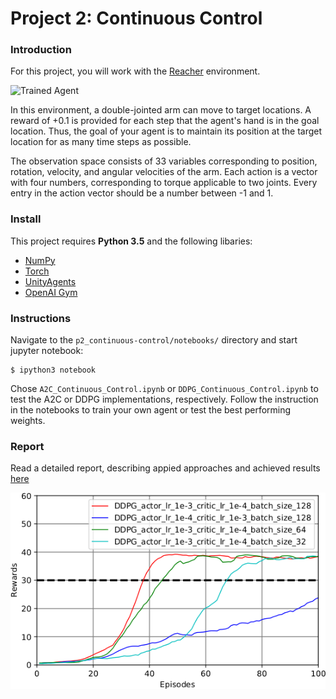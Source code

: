 [//]: # (Image References)

[image1]: https://user-images.githubusercontent.com/10624937/43851024-320ba930-9aff-11e8-8493-ee547c6af349.gif "Trained Agent"
[image2]: https://user-images.githubusercontent.com/10624937/43851646-d899bf20-9b00-11e8-858c-29b5c2c94ccc.png "Crawler"


# Project 2: Continuous Control

### Introduction

For this project, you will work with the [Reacher](https://github.com/Unity-Technologies/ml-agents/blob/master/docs/Learning-Environment-Examples.md#reacher) environment.

![Trained Agent][image1]

In this environment, a double-jointed arm can move to target locations. A reward of +0.1 is provided for each step that the agent's hand is in the goal location. Thus, the goal of your agent is to maintain its position at the target location for as many time steps as possible.

The observation space consists of 33 variables corresponding to position, rotation, velocity, and angular velocities of the arm. Each action is a vector with four numbers, corresponding to torque applicable to two joints. Every entry in the action vector should be a number between -1 and 1.

### Install
This project requires **Python 3.5** and the following libaries:

- [NumPy](http://www.numpy.org/)
- [Torch](https://pytorch.org)
- [UnityAgents](https://github.com/Unity-Technologies/ml-agents)
- [OpenAI Gym](https://gym.openai.com)

### Instructions

Navigate to the `p2_continuous-control/notebooks/` directory and start jupyter notebook:

```shell
$ ipython3 notebook
```
Chose `A2C_Continuous_Control.ipynb` or `DDPG_Continuous_Control.ipynb` to test the A2C or DDPG implementations, respectively.
Follow the instruction in the notebooks to train your own agent or test the best performing weights.

### Report

Read a detailed report, describing appied approaches and achieved results [here](https://github.com/bbroecker/p2_continuous-control/blob/master/Report.pdf) 


![Result](https://github.com/bbroecker/p2_continuous-control/blob/master/figures/ddpg.png)

